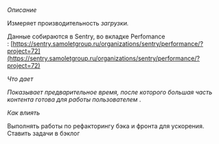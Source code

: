 _Описание_

Измеряет производительность _загрузки._ 

Данные собираются в Sentry, во вкладке Perfomance : [https://sentry.samoletgroup.ru/organizations/sentry/performance/?project=72](https://sentry.samoletgroup.ru/organizations/sentry/performance/?project=72)

_Что дает_

_Показывает предварительное время, после которого большая часть контента готова для работы пользователем_ . 

_Как влиять_

Выполнять работы по рефакторингу бэка и фронта для ускорения. Ставить задачи в бэклог
